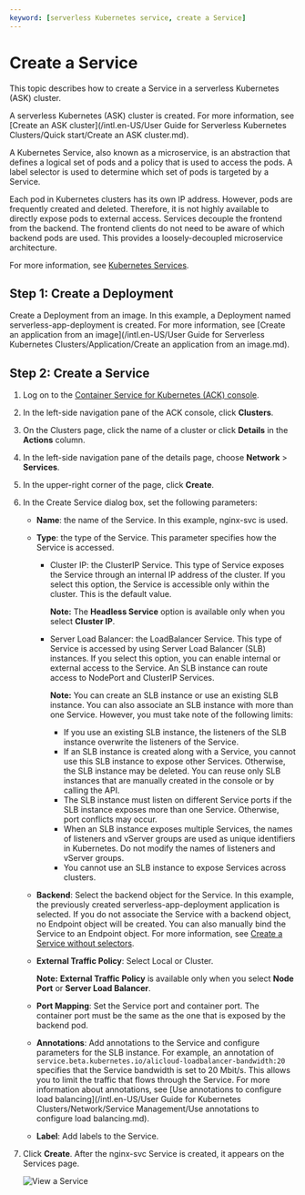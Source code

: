 ```yaml
---
keyword: [serverless Kubernetes service, create a Service]
---
```


# Create a Service

This topic describes how to create a Service in a serverless Kubernetes \(ASK\) cluster.

A serverless Kubernetes \(ASK\) cluster is created. For more information, see [Create an ASK cluster](/intl.en-US/User Guide for Serverless Kubernetes Clusters/Quick start/Create an ASK cluster.md).

A Kubernetes Service, also known as a microservice, is an abstraction that defines a logical set of pods and a policy that is used to access the pods. A label selector is used to determine which set of pods is targeted by a Service.

Each pod in Kubernetes clusters has its own IP address. However, pods are frequently created and deleted. Therefore, it is not highly available to directly expose pods to external access. Services decouple the frontend from the backend. The frontend clients do not need to be aware of which backend pods are used. This provides a loosely-decoupled microservice architecture.

For more information, see [Kubernetes Services](https://kubernetes.io/docs/concepts/services-networking/service).

## Step 1: Create a Deployment

Create a Deployment from an image. In this example, a Deployment named serverless-app-deployment is created. For more information, see [Create an application from an image](/intl.en-US/User Guide for Serverless Kubernetes Clusters/Application/Create an application from an image.md).

## Step 2: Create a Service

1.  Log on to the [Container Service for Kubernetes \(ACK\) console](https://cs.console.aliyun.com).

2.  In the left-side navigation pane of the ACK console, click **Clusters**.

3.  On the Clusters page, click the name of a cluster or click **Details** in the **Actions** column.

4.  In the left-side navigation pane of the details page, choose **Network** \> **Services**.

5.  In the upper-right corner of the page, click **Create**.

6.  In the Create Service dialog box, set the following parameters:

    -   **Name**: the name of the Service. In this example, nginx-svc is used.
    -   **Type**: the type of the Service. This parameter specifies how the Service is accessed.
        -   Cluster IP: the ClusterIP Service. This type of Service exposes the Service through an internal IP address of the cluster. If you select this option, the Service is accessible only within the cluster. This is the default value.

            **Note:** The **Headless Service** option is available only when you select **Cluster IP**.

        -   Server Load Balancer: the LoadBalancer Service. This type of Service is accessed by using Server Load Balancer \(SLB\) instances. If you select this option, you can enable internal or external access to the Service. An SLB instance can route access to NodePort and ClusterIP Services.

            **Note:** You can create an SLB instance or use an existing SLB instance. You can also associate an SLB instance with more than one Service. However, you must take note of the following limits:

            -   If you use an existing SLB instance, the listeners of the SLB instance overwrite the listeners of the Service.
            -   If an SLB instance is created along with a Service, you cannot use this SLB instance to expose other Services. Otherwise, the SLB instance may be deleted. You can reuse only SLB instances that are manually created in the console or by calling the API.
            -   The SLB instance must listen on different Service ports if the SLB instance exposes more than one Service. Otherwise, port conflicts may occur.
            -   When an SLB instance exposes multiple Services, the names of listeners and vServer groups are used as unique identifiers in Kubernetes. Do not modify the names of listeners and vServer groups.
            -   You cannot use an SLB instance to expose Services across clusters.
    -   **Backend**: Select the backend object for the Service. In this example, the previously created serverless-app-deployment application is selected. If you do not associate the Service with a backend object, no Endpoint object will be created. You can also manually bind the Service to an Endpoint object. For more information, see [Create a Service without selectors](https://kubernetes.io/docs/concepts/services-networking/service/#services-without-selectors).
    -   **External Traffic Policy**: Select Local or Cluster.

        **Note:** **External Traffic Policy** is available only when you select **Node Port** or **Server Load Balancer**.

    -   **Port Mapping**: Set the Service port and container port. The container port must be the same as the one that is exposed by the backend pod.
    -   **Annotations**: Add annotations to the Service and configure parameters for the SLB instance. For example, an annotation of `service.beta.kubernetes.io/alicloud-loadbalancer-bandwidth:20` specifies that the Service bandwidth is set to 20 Mbit/s. This allows you to limit the traffic that flows through the Service. For more information about annotations, see [Use annotations to configure load balancing](/intl.en-US/User Guide for Kubernetes Clusters/Network/Service Management/Use annotations to configure load balancing.md).
    -   **Label**: Add labels to the Service.
7.  Click **Create**. After the nginx-svc Service is created, it appears on the Services page.

    ![View a Service](../images/p57695.png)



